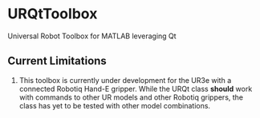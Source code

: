 # URQtToolbox
Universal Robot Toolbox for MATLAB leveraging Qt 

## Current Limitations
1. This toolbox is currently under development for the UR3e with a connected Robotiq Hand-E gripper. While the URQt class **should** work with commands to other UR models and other Robotiq grippers, the class has yet to be tested with other model combinations. 
